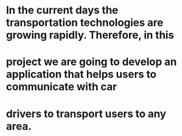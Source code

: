 # In the current days the transportation technologies are growing rapidly. Therefore, in this 
# project we are going to develop an application that helps users to communicate with car 
# drivers to transport users to any area.
